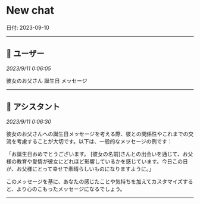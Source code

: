 # New chat

日付: 2023-09-10

---

## 👤 ユーザー
*2023/9/11 0:06:05*

彼女のお父さん 誕生日 メッセージ

---

## 🤖 アシスタント
*2023/9/11 0:06:30*

彼女のお父さんへの誕生日メッセージを考える際、彼との関係性やこれまでの交流を考慮することが大切です。以下は、一般的なメッセージの例です：

「お誕生日おめでとうございます。
[彼女の名前]さんとの出会いを通じて、お父様の教育や愛情が彼女にどれほど影響しているかを感じています。今日この日が、お父様にとって幸せで素晴らしいものになりますように。」

このメッセージを基に、あなたの感じたことや気持ちを加えてカスタマイズすると、より心のこもったメッセージになるでしょう。

---
